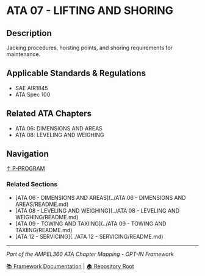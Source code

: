 # ATA 07 - LIFTING AND SHORING

## Description

Jacking procedures, hoisting points, and shoring requirements for maintenance.

## Applicable Standards & Regulations

- SAE AIR1845
- ATA Spec 100

## Related ATA Chapters

- ATA 06: DIMENSIONS AND AREAS
- ATA 08: LEVELING AND WEIGHING

## Navigation

[↑ P-PROGRAM](../README.md)

### Related Sections

- [ATA 06 - DIMENSIONS AND AREAS](../ATA 06 - DIMENSIONS AND AREAS/README.md)
- [ATA 08 - LEVELING AND WEIGHING](../ATA 08 - LEVELING AND WEIGHING/README.md)
- [ATA 09 - TOWING AND TAXIING](../ATA 09 - TOWING AND TAXIING/README.md)
- [ATA 12 - SERVICING](../ATA 12 - SERVICING/README.md)

---

*Part of the AMPEL360 ATA Chapter Mapping - OPT-IN Framework*

[📚 Framework Documentation](../../README.md) | [🏠 Repository Root](../../../README.md)
